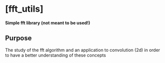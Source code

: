 # [fft_utils]

#### Simple fft library (not meant to be used!)

## Purpose

The study of the fft algorithm and an application to convolution (2d) in order to have a better understanding of these concepts
